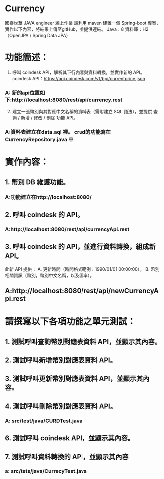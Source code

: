 # Currency



國泰世華 JAVA engineer 線上作業
請利用 maven 建置一個 Spring-boot 專案，實作以下內容，將結果上傳至gitHub，並提供連結。
Java：8
資料庫：H2（OpenJPA / Spring Data JPA）

# 功能簡述：
1. 呼叫 coindesk API，解析其下行內容與資料轉換，並實作新的 API。coindesk API：https://api.coindesk.com/v1/bpi/currentprice.json
### A: 新的api位置如下:http://localhost:8080/rest/api/currency.rest

2. 建立一張幣別與其對應中文名稱的資料表（需附建立 SQL 語法），並提供 查詢 / 新增 / 修改 / 刪除 功能 API。
### A:資料表建立在data.aql 裡。 crud的功能寫在CurrencyRepository.java 中
	


# 實作內容：
## 1. 幣別 DB 維護功能。
### A:功能建立在http://localhost:8080/
## 2. 呼叫 coindesk 的 API。
### A:http://localhost:8080/rest/api/currencyApi.rest
## 3. 呼叫 coindesk 的 API，並進行資料轉換，組成新 API。
此新 API 提供：
A. 更新時間（時間格式範例：1990/01/01 00:00:00）。
B. 幣別相關資訊（幣別，幣別中文名稱，以及匯率）。
## A:http://localhost:8080/rest/api/newCurrencyApi.rest

# 請撰寫以下各項功能之單元測試：
## 1. 測試呼叫查詢幣別對應表資料 API，並顯示其內容。
## 2. 測試呼叫新增幣別對應表資料 API。
## 3. 測試呼叫更新幣別對應表資料 API，並顯示其內容。
## 4. 測試呼叫刪除幣別對應表資料 API。
### A: src/test/java/CURDTest.java
## 6. 測試呼叫 coindesk API，並顯示其內容。
## 7. 測試呼叫資料轉換的 API，並顯示其內容
### a: src/tets/java/CurrecyTest.java
